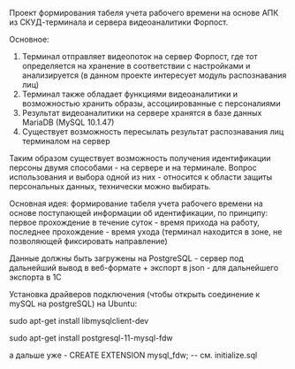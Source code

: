 Проект формирования табеля учета рабочего времени на основе АПК из СКУД-терминала и сервера видеоаналитики Форпост.

Основное:
1) Терминал отправляет видеопоток на сервер Форпост, где тот определяется на хранение в соответствии с настройками
и анализируется (в данном проекте интересует модуль распознавания лиц)
2) Терминал также обладает функциями видеоаналитики и возможностью хранить образы, ассоциированные с персоналиями
3) Результат видеоаналитики на сервере хранятся в базе данных MariaDB (MySQL 10.1.47)
4) Существует возможность пересылать результат распознавания лиц терминалом на сервер

Таким образом существует возможность получения идентификации персоны двумя способами - на сервере и на терминале.
Вопрос использования и выбора одной из них - относится к области защиты персональных данных, технически можно выбирать.

Основная идея: формирование табеля учета рабочего времени на основе поступающей информации об идентификации, по принципу:
первое прохождение в течение суток - время прихода на работу, последнее прохождение - время ухода (терминал находится в зоне,
не позволяющей фиксировать направление)

Данные должны быть загружены на PostgreSQL - сервер под дальнейший вывод в веб-формате + экспорт в json - для дальнейшего экспорта в 1С

Установка драйверов подключения (чтобы открыть соединение к mySQL на postgreSQL) на Ubuntu:

sudo apt-get install libmysqlclient-dev

sudo apt-get install postgresql-11-mysql-fdw

а дальше уже - CREATE EXTENSION mysql_fdw; -- см. initialize.sql

